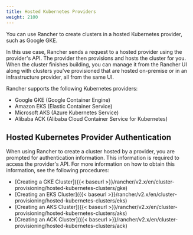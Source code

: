 ```yaml
---
title: Hosted Kubernetes Providers
weight: 2100
---
```


You can use Rancher to create clusters in a hosted Kubernetes provider, such as Google GKE.

In this use case, Rancher sends a request to a hosted provider using the provider's API. The provider then provisions and hosts the cluster for you. When the cluster finishes building, you can manage it from the Rancher UI along with clusters you've provisioned that are hosted on-premise or in an infrastructure provider, all from the same UI.

Rancher supports the following Kubernetes providers:

- Google GKE (Google Container Engine)
- Amazon EKS (Elastic Container Service)
- Microsoft AKS (Azure Kubernetes Service)
- Alibaba ACK (Alibaba Cloud Container Service for Kubernetes)

## Hosted Kubernetes Provider Authentication

When using Rancher to create a cluster hosted by a provider, you are prompted for authentication information. This information is required to access the provider's API. For more information on how to obtain this information, see the following procedures:

- [Creating a GKE Cluster]({{< baseurl >}}/rancher/v2.x/en/cluster-provisioning/hosted-kubernetes-clusters/gke)
- [Creating an EKS Cluster]({{< baseurl >}}/rancher/v2.x/en/cluster-provisioning/hosted-kubernetes-clusters/eks)
- [Creating an AKS Cluster]({{< baseurl >}}/rancher/v2.x/en/cluster-provisioning/hosted-kubernetes-clusters/aks)
- [Creating an ACK Cluster]({{< baseurl >}}/rancher/v2.x/en/cluster-provisioning/hosted-kubernetes-clusters/ack)